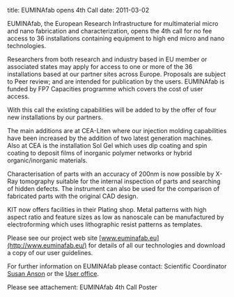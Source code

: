 title: EUMINAfab opens 4th Call
date: 2011-03-02  

EUMINAfab, the European Research Infrastructure for multimaterial micro and nano fabrication and characterization, opens the 4th call for no fee access to 36 installations containing equipment to high end micro and nano technologies.   
  
Researchers from both research and industry based in EU member or associated states may apply for access to one or more of the 36 installations based at our partner sites across Europe.  Proposals are subject to Peer review; and are intended for publication by the users. EUMINAfab is funded by FP7 Capacities programme which covers the cost of user access.   

With this call the existing capabilities will be added to by the offer of four new installations by our partners.  

The main additions are at CEA-Liten where our injection molding capabilities have been increased by the addition of two latest generation machines. Also at CEA is the installation Sol Gel which uses dip coating and spin coating to deposit films of inorganic polymer networks or hybrid organic/inorganic materials.  

Characterisation of parts with an accuracy of 200nm is now possible by X-Ray tomography suitable for the internal inspection of parts and searching of hidden defects. The instrument can also be used for the comparison of fabricated parts with the original CAD design.  

KIT now offers facilities in their Plating shop. Metal patterns with high aspect ratio and feature sizes as low as nanoscale can be manufactured by electroforming which uses lithographic resist patterns as templates.  

Please see our project web site [www.euminafab.eu](http://www.euminafab.eu/) for details of all our technologies and download a copy of our user guidelines. 

For further information on EUMINAfab please contact: Scientific Coordinator [Susan Anson](mailto:susan.anson@kit.edu) or the [User office](mailto:Thomas.schaller@kit.edu).  

Please see attachement: EUMINAfab 4th Call Poster
